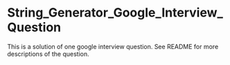 String_Generator_Google_Interview_Question
==========================================

This is a solution of one google interview question. See README for more descriptions of the question.

